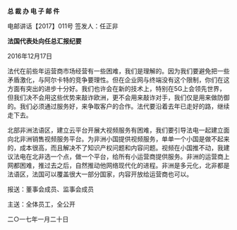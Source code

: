 **总 裁 办 电 子 邮 件**

 

电邮讲话【2017】011号                               签发人：任正非

**法国代表处向任总汇报纪要**

2016年12月17日

法代在前些年运营商市场经营有一些困难，我们是理解的。因为我们要避免把一些矛盾激化，与阿尔卡特的竞争要理性。但在企业网与终端没有这个限制，你们在这方面有突出的进步十分好。我们也许会在新的技术上，特别在5G上会领先世界，但我们决不会用这些优势来敲诈欧洲，更不会用来敲诈对手，我们仅是用来做防御的。我们必须通过服务好，来争取客户的合作。法代要沿着去年已走好的路，继续走下去。

北部非洲法语区，建立云平台开展大视频服务有困难，我们要引导法电一起建立面向北非洲销售视频服务平台。为非洲小国提供视频服务，单单一个小国是做不起来的，成本很高，而且解决不了知识产权问题和内容问题。视频在小国推不动，我建议法电在北非选一个点，做一个平台，给所有小运营商提供服务。非洲的运营商上网都困难，推过去之后，自然推动他网络现代化的进程。非洲是多元化，北非都是法语区，法国可以覆盖很大一部分国家，内容开放给运营商也可以。

 





报送：董事会成员、监事会成员

主送：全体员工，全公开

二○一七年一月二十日